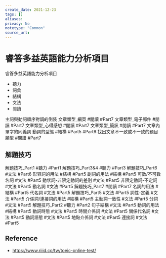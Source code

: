 ```yaml
---
create_date: 2021-12-23
tags: []	
aliases:
privacy: No
notetype: "Common"
source_url:
---
```


# 睿答多益英語能力分析項目

睿答多益英語能力分析項目
- 聽力
- 詞彙
- 結構
- 文法
- 閱讀

主詞與動詞順序對調的倒裝
文章類型_網頁   #閱讀   #Part7
文章類型_電子郵件   #閱讀   #Part7
文章類型_心得感想   #閱讀   #Part7
文章類型_簡訊   #閱讀   #Part7
文章內單字的同義詞
動詞的型態  #結構   #Part5  #Part6
找出文章不一致或不一致的題目類型    #閱讀   #Part7

## 解題技巧

解題技巧_Part1  #聽力   #Part1
解題技巧_Part3&4    #聽力   #Part3
解題技巧_Part6  #文法   #Part6
形容詞的用法    #結構   #Part5
副詞的用法  #結構   #Part5
可數/不可數名詞 #文法   #Part5
動狀詞-非限定動詞的差別 #文法   #Part5
非限定動詞-不定詞   #文法   #Part5
動名詞  #文法   #Part5
解題技巧_Part7  #閱讀   #Part7
名詞的用法  #結構   #Part5
代名詞  #文法   #Part5
解題技巧_Part5  #文法   #Part5
詞性-定義   #文法   #Part5
介係詞/連接詞的用法 #結構   #Part5
主動詞一致性    #文法   #Part5
分詞    #文法   #Part5
解題技巧_Part2  #聽力   #Part2
句子結構    #文法   #Part5
動詞的用法  #結構   #Part5
動詞時態    #文法   #Part5
時間介係詞  #文法   #Part5
關係代名詞  #文法   #Part5
動詞語態    #文法   #Part5
地點介係詞  #文法   #Part5
連接詞  #文法   #Part5

## Reference

- https://www.riiid.co/tw/toeic-online-test/